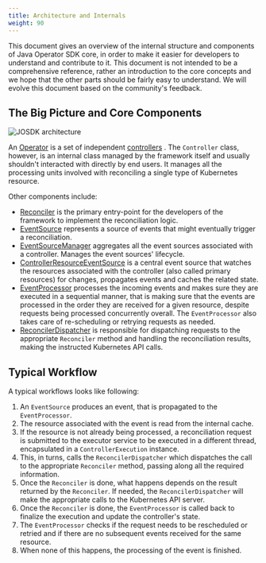 ```yaml
---
title: Architecture and Internals
weight: 90
---
```



This document gives an overview of the internal structure and components of Java Operator SDK core,
in order to make it easier for developers to understand and contribute to it. This document is
not intended to be a comprehensive reference, rather an introduction to the core concepts and we
hope that the other parts should be fairly easy to understand. We will evolve this document
based on the community's feedback.

## The Big Picture and Core Components

![JOSDK architecture](../assets/images/architecture.svg)

An [Operator](https://github.com/java-operator-sdk/java-operator-sdk/blob/main/operator-framework-core/src/main/java/io/javaoperatorsdk/operator/Operator.java)
is a set of
independent [controllers](https://github.com/java-operator-sdk/java-operator-sdk/blob/main/operator-framework-core/src/main/java/io/javaoperatorsdk/operator/processing/Controller.java)
.
The `Controller` class, however, is an internal class managed by the framework itself and
usually shouldn't interacted with directly by end users. It
manages all the processing units involved with reconciling a single type of Kubernetes resource.

Other components include:

- [Reconciler](https://github.com/java-operator-sdk/java-operator-sdk/blob/main/operator-framework-core/src/main/java/io/javaoperatorsdk/operator/api/reconciler/Reconciler.java)
  is the primary entry-point for the developers of the framework to implement the reconciliation
  logic.
- [EventSource](https://github.com/java-operator-sdk/java-operator-sdk/blob/main/operator-framework-core/src/main/java/io/javaoperatorsdk/operator/processing/event/source/EventSource.java)
  represents a source of events that might eventually trigger a reconciliation.
- [EventSourceManager](https://github.com/java-operator-sdk/java-operator-sdk/blob/main/operator-framework-core/src/main/java/io/javaoperatorsdk/operator/processing/event/EventSourceManager.java)
  aggregates all the event sources associated with a controller. Manages the event sources'
  lifecycle.
- [ControllerResourceEventSource](https://github.com/java-operator-sdk/java-operator-sdk/blob/main/operator-framework-core/src/main/java/io/javaoperatorsdk/operator/processing/event/source/controller/ControllerResourceEventSource.java)
  is a central event source that watches the resources associated with the controller (also
  called primary resources) for changes, propagates events and caches the related state.
- [EventProcessor](https://github.com/java-operator-sdk/java-operator-sdk/blob/main/operator-framework-core/src/main/java/io/javaoperatorsdk/operator/processing/event/EventProcessor.java)
  processes the incoming events and makes sure they are executed in a sequential manner, that is
  making sure that the events are processed in the order they are received for a given resource,
  despite requests being processed concurrently overall. The `EventProcessor` also takes care of
  re-scheduling or retrying requests as needed.
- [ReconcilerDispatcher](https://github.com/java-operator-sdk/java-operator-sdk/blob/main/operator-framework-core/src/main/java/io/javaoperatorsdk/operator/processing/event/ReconciliationDispatcher.java)
  is responsible for dispatching requests to the appropriate `Reconciler` method and handling
  the reconciliation results, making the instructed Kubernetes API calls.

## Typical Workflow

A typical workflows looks like following:

1. An `EventSource` produces an event, that is propagated to the `EventProcessor`.
2. The resource associated with the event is read from the internal cache.
3. If the resource is not already being processed, a reconciliation request is
   submitted to the executor service to be executed in a different thread, encapsulated in a
   `ControllerExecution` instance.
4. This, in turns, calls the `ReconcilerDispatcher` which dispatches the call to the appropriate
   `Reconciler` method, passing along all the required information.
5. Once the `Reconciler` is done, what happens depends on the result returned by the
   `Reconciler`. If needed, the `ReconcilerDispatcher` will make the appropriate calls to the
   Kubernetes API server.
6. Once the `Reconciler` is done, the `EventProcessor` is called back to finalize the
   execution and update the controller's state.
7. The `EventProcessor` checks if the request needs to be rescheduled or retried and if there are no
   subsequent events received for the same resource.
8. When none of this happens, the processing of the event is finished. 
